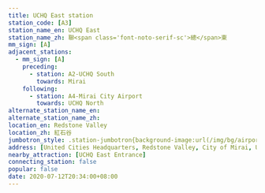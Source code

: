 ```yaml
---
title: UCHQ East station
station_code: [A3]
station_name_en: UCHQ East
station_name_zh: 聯<span class='font-noto-serif-sc'>總</span>東
mm_sign: [A]
adjacent_stations:
  - mm_sign: [A]
    preceding:
      - station: A2-UCHQ South
        towards: Mirai
    following:
      - station: A4-Mirai City Airport
        towards: UCHQ North
alternate_station_name_en: 
alternate_station_name_zh: 
location_en: Redstone Valley
location_zh: 紅石谷
jumbotron_style: .station-jumbotron{background-image:url(/img/bg/airportline.png);background-repeat:no-repeat;background-size:100% 10px;background-position:0 130px}
address: [United Cities Headquarters, Redstone Valley, City of Mirai, United Cities]
nearby_attraction: [UCHQ East Entrance]
connecting_station: false
popular: false
date: 2020-07-12T20:34:00+08:00
---
```


